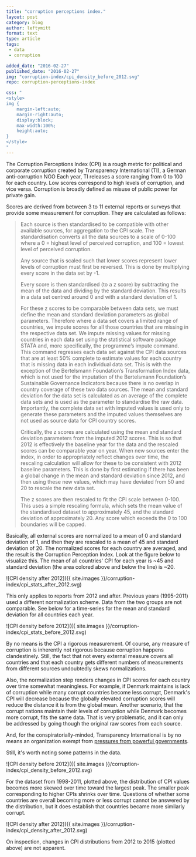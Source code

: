 ```yaml
---
title: "corruption perceptions index."
layout: post
category: blog
author: leftymitt
format: text
type: article
tags: 
 - data
 - corruption

added_date: "2016-02-27"
published_date: "2016-02-27"
img: "corruption-index/cpi_density_before_2012.svg"
repo: corruption-perceptions-index

css: "
<style>
img {
	margin-left:auto;
	margin-right:auto;
	display:block;
	max-width:100%;
	height:auto;
}
</style>
"
---
```


The Corruption Perceptions Index (CPI) is a rough metric for political and
corporate corruption created by Transparency International (TI), a German
anti-corruption NGO Each year, TI releases a score ranging from 0 to 100 for
each country.  Low scores correspond to high levels of corruption, and vice
versa.  Corruption is broadly defined as misuse of public power for private
gain. 

Scores are derived from between 3 to 11 external reports or surveys that
provide some measurement for corruption.  They are calculated as follows: 

> Each source is then standardised to be compatible with other available
> sources, for aggregation to the CPI scale. The standardisation converts all
> the data sources to a scale of 0-100 where a 0 = highest level of perceived
> corruption, and 100 = lowest level of perceived corruption. 
> 
> Any source that is scaled such that lower scores represent lower levels of
> corruption must first be reversed. This is done by multiplying every score in
> the data set by -1. 
> 
> Every score is then standardised (to a z score) by subtracting the mean of
> the data and dividing by the standard deviation. This results in a data set
> centred around 0 and with a standard deviation of 1. 
> 
> For these z scores to be comparable between data sets, we must define the
> mean and standard deviation parameters as global parameters. Therefore where
> a data set covers a limited range of countries, we impute scores for all
> those countries that are missing in the respective data set. We impute
> missing values for missing countries in each data set using the statistical
> software package STATA and, more specifically, the programme’s impute
> command. This command regresses each data set against the CPI data sources
> that are at least 50% complete to estimate values for each country that is
> missing data in each individual data set. This is with the exception of the
> Bertelsmann Foundation’s Transformation Index data, which is not used for the
> imputation of the Bertelsmann Foundation’s Sustainable Governance Indicators
> because there is no overlap in country coverage of these two data sources.
> The mean and standard deviation for the data set is calculated as an average
> of the complete data sets and is used as the parameter to standardise the raw
> data. Importantly, the complete data set with imputed values is used only to
> generate these parameters and the imputed values themselves are not used as
> source data for CPI country scores. 
> 
> Critically, the z scores are calculated using the mean and standard deviation
> parameters from the imputed 2012 scores. This is so that 2012 is effectively
> the baseline year for the data and the rescaled scores can be comparable year
> on year. When new sources enter the index, in order to appropriately reflect
> changes over time, the rescaling calculation will allow for these to be
> consistent with 2012 baseline parameters. This is done by first estimating if
> there has been a global change in the mean and standard deviation since 2012,
> and then using these new values, which may have deviated from 50 and 20 to
> rescale the new data set. 
> 
> The z scores are then rescaled to fit the CPI scale between 0-100. This uses
> a simple rescaling formula, which sets the mean value of the standardised
> dataset to approximately 45, and the standard deviation of approximately 20.
> Any score which exceeds the 0 to 100 boundaries will be capped.


Basically, all external scores are normalized to a mean of 0 and standard
deviation of 1, and then they are rescaled to a mean of 45 and standard
deviation of 20.  The normalized scores for each country are averaged, and the
result is the Corruption Perception Index.  Look at the figure below to
visualize this.  The mean of all countries' CPI for each year is ~45 and
standard deviation (the area colored above and below the line) is ~20.

![CPI density after 2012]({{ site.images
}}/corruption-index/cpi_stats_after_2012.svg)

This only applies to reports from 2012 and after.  Previous years (1995-2011)
used a different normalization scheme.  Data from the two groups are not
comparable.  See below for a time-series for the mean and standard deviation
for all countries each year.

![CPI density before 2012]({{ site.images
}}/corruption-index/cpi_stats_before_2012.svg)

By no means is the CPI a rigorous measurement.  Of course, any measure of
corruption is inherently not rigorous because corruption happens clandestinely.
Still, the fact that not every external measure covers all countries and that
each country gets different numbers of measurements from different sources
undoubtedly skews normalizations. 

Also, the normalization step renders changes in CPI scores for each country
over time somewhat meaningless.  For example, if Denmark maintains is lack of
corruption while many corrupt countries become less corrupt, Denmark's CPI will
decrease because the globally elevated corruption scores will reduce the
distance it is from the global mean.  Another scenario, that the corrupt
nations maintain their levels of corruption while Denmark becomes more corrupt,
fits the same data.  That is very problematic, and it can only be addressed by
going though the original raw scores from each source.

And, for the conspiratorially-minded, Transparency International is by no means
an organization exempt from [pressures from powerful
governments](https://en.wikipedia.org/wiki/Transparency_International#Refusal_to_support_Edward_Snowden). 



Still, it's worth noting some patterns in the data. 

![CPI density before 2012]({{ site.images
}}/corruption-index/cpi_density_before_2012.svg)

For the dataset from 1998-2011, plotted above, the distribution of CPI values
becomes more skewed over time toward the largest peak.  The smaller peak
corresponding to higher CPIs shrinks over time.  Questions of whether some
countries are overall becoming more or less corrupt cannot be answered by the
distribution, but it does establish that countries became more similarly
corrupt. 

![CPI density after 2012]({{ site.images
}}/corruption-index/cpi_density_after_2012.svg)

On inspection, changes in CPI distributions from 2012 to 2015 (plotted above)
are not apparent. 

